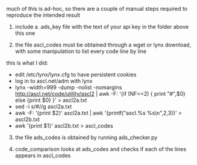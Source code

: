much of this is ad-hoc, so there are a couple of manual steps required to reproduce 
the intended result

1. include a .ads\_key file with the text of your api key in the folder above this one

2. the file ascl\_codes must be obtained through a wget or lynx download, with
some manipulation to list every code line by line

this is what I did:
* edit /etc/lynx/lynx.cfg to have persistent cookies
* log in to ascl.net/adm with lynx
* lynx -width=999 -dump -nolist -nomargins http://ascl.net/code/utility/ascl2 |  awk -F: '{if (NF==2) { print "#",$0} else {print $0} }' > ascl2a.txt
* sed -i s/\#//g ascl2a.txt
* awk -F: '{print $2}' ascl2a.txt | awk '{printf("ascl.%s %s\n",$2,$3)}' > ascl2b.txt 
* awk '{print $1}' ascl2b.txt  > ascl\_codes



3. the file ads\_codes is obtained by running ads\_checker.py

4. code\_comparison looks at ads\_codes and checks if each of the lines appears 
in ascl\_codes


